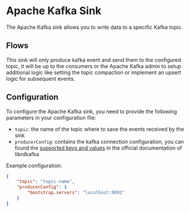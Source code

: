 # Apache Kafka Sink

The Apache Kafka sink allows you to write data to a specific Kafka topic.

## Flows

This sink will only produce kafka event and send them to the configured topic, it will be up to the consumers or the
Apache Kafka admin to setup additional logic like setting the topic compaction or implement an upsert logic for
subsequent events.

## Configuration

To configure the Apache Kafka sink, you need to provide the following parameters in your configuration file:

- `topic`: the name of the topic where to save the events received by the sink
- `producerConfig`: contains the kafka connection configuration, you can found the [supported keys and values] in the
  official documentation of librdkafka

Example configuration:

```json
{
	"topic": "topic-name",
	"producerConfig": {
		"bootstrap.servers": "localhost:9092"
	}
}
```

[supported keys and values]: https://github.com/confluentinc/librdkafka/blob/master/CONFIGURATION.md
